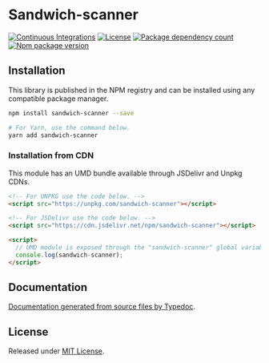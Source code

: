 # Sandwich-scanner

[![Continuous Integrations](https://github.com/0xnogo/sandwich-scanner/actions/workflows/continuous-integrations.yaml/badge.svg?branch=main)](https://github.com/0xnogo/sandwich-scanner/actions/workflows/continu§ous-integrations.yaml)
[![License](https://badgen.net/github/license/0xnogo/sandwich-scanner)](./LICENSE)
[![Package dependency count](https://badgen.net/bundlephobia/dependency-count/sandwich-scanner)](https://npmjs.com/package/sandwich-scanner)
[![Npm package version](https://badgen.net/npm/v/sandwich-scanner)](https://www.npmjs.com/package/sandwich-scanner)


## Installation

This library is published in the NPM registry and can be installed using any compatible package manager.

```sh
npm install sandwich-scanner --save

# For Yarn, use the command below.
yarn add sandwich-scanner
```

### Installation from CDN

This module has an UMD bundle available through JSDelivr and Unpkg CDNs.

```html
<!-- For UNPKG use the code below. -->
<script src="https://unpkg.com/sandwich-scanner"></script>

<!-- For JSDelivr use the code below. -->
<script src="https://cdn.jsdelivr.net/npm/sandwich-scanner"></script>

<script>
  // UMD module is exposed through the "sandwich-scanner" global variable.
  console.log(sandwich-scanner);
</script>
```

## Documentation

[Documentation generated from source files by Typedoc](./docs/README.md).

## License

Released under [MIT License](./LICENSE).
